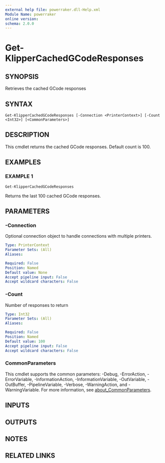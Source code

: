 ```yaml
---
external help file: powerraker.dll-Help.xml
Module Name: powerraker
online version:
schema: 2.0.0
---
```


# Get-KlipperCachedGCodeResponses

## SYNOPSIS
Retrieves the cached GCode responses

## SYNTAX

```
Get-KlipperCachedGCodeResponses [-Connection <PrinterContext>] [-Count <Int32>] [<CommonParameters>]
```

## DESCRIPTION
This cmdlet returns the cached GCode responses.
Default count is 100.

## EXAMPLES

### EXAMPLE 1
```
Get-KlipperCachedGCodeResponses
```

Returns the last 100 cached GCode responses.

## PARAMETERS

### -Connection
Optional connection object to handle connections with multiple printers.

```yaml
Type: PrinterContext
Parameter Sets: (All)
Aliases:

Required: False
Position: Named
Default value: None
Accept pipeline input: False
Accept wildcard characters: False
```

### -Count
Number of responses to return

```yaml
Type: Int32
Parameter Sets: (All)
Aliases:

Required: False
Position: Named
Default value: 100
Accept pipeline input: False
Accept wildcard characters: False
```

### CommonParameters
This cmdlet supports the common parameters: -Debug, -ErrorAction, -ErrorVariable, -InformationAction, -InformationVariable, -OutVariable, -OutBuffer, -PipelineVariable, -Verbose, -WarningAction, and -WarningVariable. For more information, see [about_CommonParameters](http://go.microsoft.com/fwlink/?LinkID=113216).

## INPUTS

## OUTPUTS

## NOTES

## RELATED LINKS

